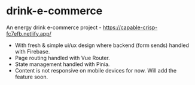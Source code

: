 # drink-e-commerce
 An energy drink e-commerce project - https://capable-crisp-fc7efb.netlify.app/


- With fresh & simple ui/ux design where backend (form sends) handled with Firebase.
- Page routing handled with Vue Router.
- State management handled with Pinia.
- Content is not responsive on mobile devices for now. Will add the feature soon.

